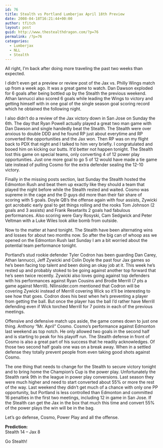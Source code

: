 ```yaml
---
id: 76
title: Stealth vs Portland Lumberjax April 18th Preview
date: 2008-04-18T16:21:44+00:00
author: tfitch
layout: post
guid: http://www.thestealthdragon.com/?p=76
permalink: /?p=76
categories:
  - Lumberjax
  - NLL
  - Stealth
---
```

All right, I&#8217;m back after doing more traveling the past two weeks than expected.

I didn&#8217;t even get a preview or review post of the Jax vs. Philly Wings match up from a week ago. It was a great game to watch. Dan Dawson exploded for 6 goals after being bottled up by the Stealth the previous weekend. Athan Iannucci also scored 6 goals while leading the Wings to victory and getting himself with in one goal of the single season goal scoring record which he obtained the following night.

I also didn&#8217;t do a review of the Jax victory down in San Jose on Sunday the 6th. The day that Ryan Powell actually played a great two man game with Dan Dawson and single handedly beat the Stealth. The Stealth were over anxious to double DDD and he found RP just about everytime and RP converted the opportunities and the Jax won. Then RP was on my flight back to PDX that night and I talked to him very briefly. I congratulated and booed him on kicking our butts. It&#8217;d better not happen tonight. The Stealth lost this game on special teams, only converting 4 of 12 power play opportunities. Just one more goal to go 5 of 12 would have made a tie game late instead of pulling Cosmo for the extra defender sealing the 12-10 victory.

Finally in the missing posts section, last Sunday the Stealth hosted the Edmonton Rush and beat them up exactly like they should a team that played the night before while the Stealth rested and waited. Cosmo was supreme in the cage and the D guys did more than their fair share of scoring with 5 goals. Doyle QB&#8217;s the offense again with four assists, Zywicki got acrobatic early goal to get things rolling and the rooks Tom Johnson (2 goals and 3 assists) and Frank Resetarits 2 goals had fabulous performances. Also scoring were Gary Rosyski, Cam Sedgwick and Peter Veltman with a Luke Wiles look alike bomb from outside.

Now to the matter at hand tonight. The Stealth have been alternating wins and losses for about two months now. So after the big can of whoop ass we opened on the Edmonton Rush last Sunday I am a bit worried about the potential team performance tonight.

Portland&#8217;s stud rookie defender Tyler Codron has been guarding Dan Carey, Athan Iannucci, Jeff Zywicki and Colin Doyle the past four Jax games so he&#8217;s been facing top talent and been doing an okay job at it. This week he&#8217;s rested up and probably stoked to be going against another top forward that he&#8217;s seen twice recently. Zywicki also loves going against top defenders with his performances against Ryan Cousins and Brodie Merrill (7 pts a game against Merrill). Nllinsider.com mentioned that Codron will be covering Zywicki instead of Merrill covering Wick so it&#8217;ll be interesting to see how that goes. Codron does his best when he&#8217;s preventing a player from getting the ball. But once the player has the ball I&#8217;d rather have Merrill defending even if Wick torched Merrill for 7 points in each of the previous meetings.

Offensive and defensive match ups aside, the game comes down to just one thing. Anthony &#8220;Mr. April&#8221; Cosmo. Cosmo&#8217;s performance against Edmonton last weekend as top notch. He only allowed two goals in the second half and is starting to peak for his playoff run. The Stealth defense in front of Cosmo is also a great part of his success that he readily acknowledges. Of those two second half goals one was on a break away. When in a settled defense they totally prevent people from even taking good shots against Cosmo.

The one thing that needs to change for the Stealth to secure victory tonight and to bring home the Champion&#8217;s Cup is the power play. Unfortunately the Stealth rank 9th in the league in power play conversions. Last season they were much higher and need to start converted about 55% or more the rest of the way. Last weekend they didn&#8217;t get much of a chance with only one PP opportunity, but Portland is less controlled than Edmonton and committed 16 penalties in the first two meetings, including 12 in game in San Jose. If the Stealth can get the Jax in the box that much this time and convert 55% of the power plays the win will be in the bag.

Let&#8217;s go defense, Cosmo, Power Play and all the offense.

**Prediction:**  
Stealth 14 &#8211; Jax 8

Go Stealth!
